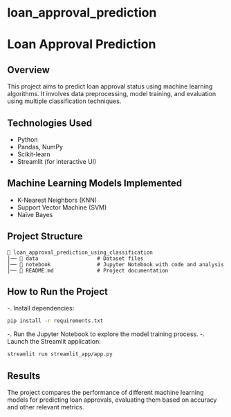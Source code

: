 # loan_approval_prediction
# Loan Approval Prediction

## Overview
This project aims to predict loan approval status using machine learning algorithms. It involves data preprocessing, model training, and evaluation using multiple classification techniques.

## Technologies Used
- Python
- Pandas, NumPy
- Scikit-learn
- Streamlit (for interactive UI)

## Machine Learning Models Implemented
- K-Nearest Neighbors (KNN)
- Support Vector Machine (SVM)
- Naïve Bayes

## Project Structure
```
📂 loan_approval_prediction_using_classification
│── 📂 data                   # Dataset files
│── 📂 notebook               # Jupyter Notebook with code and analysis
│── 📄 README.md              # Project documentation
```

## How to Run the Project

-. Install dependencies:
   ```sh
   pip install -r requirements.txt
   ```
-. Run the Jupyter Notebook to explore the model training process.
-. Launch the Streamlit application:
   ```sh
   streamlit run streamlit_app/app.py
   ```

## Results
The project compares the performance of different machine learning models for predicting loan approvals, evaluating them based on accuracy and other relevant metrics.
